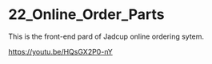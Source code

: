 # 22_Online_Order_Parts
This is the front-end pard of Jadcup online ordering sytem.


https://youtu.be/HQsGX2P0-nY
